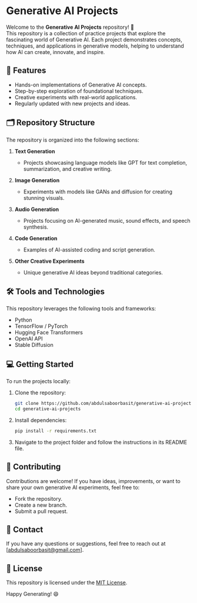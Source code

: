 # Generative AI Projects  

Welcome to the **Generative AI Projects** repository! 🚀  
This repository is a collection of practice projects that explore the fascinating world of Generative AI. Each project demonstrates concepts, techniques, and applications in generative models, helping to understand how AI can create, innovate, and inspire.  

## 🌟 Features  
- Hands-on implementations of Generative AI concepts.  
- Step-by-step exploration of foundational techniques.  
- Creative experiments with real-world applications.  
- Regularly updated with new projects and ideas.  

## 🗂 Repository Structure  
The repository is organized into the following sections:  

1. **Text Generation**  
   - Projects showcasing language models like GPT for text completion, summarization, and creative writing.  

2. **Image Generation**  
   - Experiments with models like GANs and diffusion for creating stunning visuals.  

3. **Audio Generation**  
   - Projects focusing on AI-generated music, sound effects, and speech synthesis.  

4. **Code Generation**  
   - Examples of AI-assisted coding and script generation.  

5. **Other Creative Experiments**  
   - Unique generative AI ideas beyond traditional categories.  

## 🛠️ Tools and Technologies  
This repository leverages the following tools and frameworks:  
- Python  
- TensorFlow / PyTorch  
- Hugging Face Transformers  
- OpenAI API  
- Stable Diffusion  

## 💻 Getting Started  
To run the projects locally:  

1. Clone the repository:  
   ```bash
   git clone https://github.com/abdulsaboorbasit/generative-ai-projects.git  
   cd generative-ai-projects  
   ```  

2. Install dependencies:  
   ```bash
   pip install -r requirements.txt  
   ```  

3. Navigate to the project folder and follow the instructions in its README file.  

## 🤝 Contributing  
Contributions are welcome! If you have ideas, improvements, or want to share your own generative AI experiments, feel free to:  
- Fork the repository.  
- Create a new branch.  
- Submit a pull request.  

## 📧 Contact  
If you have any questions or suggestions, feel free to reach out at [abdulsaboorbasit@gmail.com].  

## 📜 License  
This repository is licensed under the [MIT License](LICENSE).  

Happy Generating! 😄  
